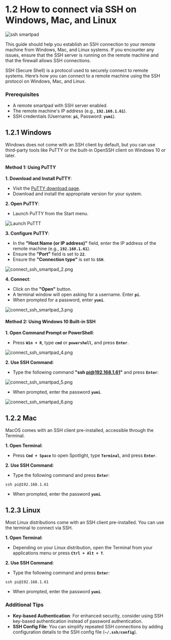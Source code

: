 

# 1.2 How to connect via SSH on Windows, Mac, and Linux

![ssh smartpad](../img/KlipperSmartPad/Connect_ssh/smartpad_ssh.png)

This guide should help you establish an SSH connection to your remote machine from Windows, Mac, and Linux systems. If you encounter any issues, ensure that the SSH server is running on the remote machine and that the firewall allows SSH connections.

SSH (Secure Shell) is a protocol used to securely connect to remote systems. Here’s how you can connect to a remote machine using the SSH protocol on Windows, Mac, and Linux.

### Prerequisites
- A remote smartpad with SSH server enabled.
- The remote machine's IP address (e.g., **`192.168.1.61`**).
- SSH credentials (Username: **`pi`**, Password: **`yumi`**).

## 1.2.1 Windows
Windows does not come with an SSH client by default, but you can use third-party tools like PuTTY or the built-in OpenSSH client on Windows 10 or later.

#### Method 1: Using PuTTY

**1. Download and Install PuTTY**:

- Visit the [PuTTY download page](https://www.chiark.greenend.org.uk/~sgtatham/putty/latest.html).
- Download and install the appropriate version for your system.

**2. Open PuTTY**:

- Launch PuTTY from the Start menu.

![Launch PuTTT](../img/KlipperSmartPad/Connect_ssh/connect_ssh_smartpad_1.png)

**3. Configure PuTTY**:

- In the **"Host Name (or IP address)"** field, enter the IP address of the remote machine (e.g., **`192.168.1.61`**).
- Ensure the **"Port"** field is set to **`22`**.
- Ensure the **"Connection type"** is set to **`SSH`**.

![connect_ssh_smartpad_2.png](../img/KlipperSmartPad/Connect_ssh/connect_ssh_smartpad_2.png)

**4. Connect**:

- Click on the **"Open"** button.
- A terminal window will open asking for a username. Enter **`pi`**.
- When prompted for a password, enter **`yumi`**.

![connect_ssh_smartpad_3.png](../img/KlipperSmartPad/Connect_ssh/connect_ssh_smartpad_3.png)

#### Method 2: Using Windows 10 Built-in SSH

**1. Open Command Prompt or PowerShell**:

- Press **`Win + R`**, type **`cmd`** or **`powershell`**, and press **`Enter`**.

![connect_ssh_smartpad_4.png](../img/KlipperSmartPad/Connect_ssh/connect_ssh_smartpad_4.png)

**2. Use SSH Command**:

- Type the following command **"ssh pi@192.168.1.61"** and press **`Enter`**:

![connect_ssh_smartpad_5.png](../img/KlipperSmartPad/Connect_ssh/connect_ssh_smartpad_5.png)

- When prompted, enter the password **`yumi`**.

![connect_ssh_smartpad_6.png](../img/KlipperSmartPad/Connect_ssh/connect_ssh_smartpad_6.png)

## 1.2.2 Mac
MacOS comes with an SSH client pre-installed, accessible through the Terminal.

**1. Open Terminal**:

- Press **`Cmd + Space`** to open Spotlight, type **`Terminal`**, and press **`Enter`**.

**2. Use SSH Command**:

- Type the following command and press **`Enter`**:
```
ssh pi@192.168.1.61
```
- When prompted, enter the password **`yumi`**.

## 1.2.3 Linux
Most Linux distributions come with an SSH client pre-installed. You can use the terminal to connect via SSH.

**1. Open Terminal**:

- Depending on your Linux distribution, open the Terminal from your applications menu or press **`Ctrl + Alt + T`**.

**2. Use SSH Command**:

- Type the following command and press **`Enter`**:
```
ssh pi@192.168.1.61
```
- When prompted, enter the password **`yumi`**.

### Additional Tips

- **Key-based Authentication**: For enhanced security, consider using SSH key-based authentication instead of password authentication.
- **SSH Config File**: You can simplify repeated SSH connections by adding configuration details to the SSH config file (**`~/.ssh/config`**).

